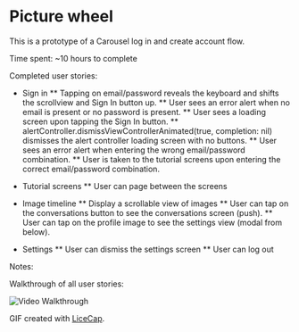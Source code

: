 # Picture wheel 

This is a prototype of a Carousel log in and create account flow. 

Time spent: ~10 hours to complete

Completed user stories:

* Sign in
** Tapping on email/password reveals the keyboard and shifts the scrollview and Sign In button up.
** User sees an error alert when no email is present or no password is present.
** User sees a loading screen upon tapping the Sign In button.
** alertController.dismissViewControllerAnimated(true, completion: nil) dismisses the alert controller loading screen with no buttons.
** User sees an error alert when entering the wrong email/password combination.
** User is taken to the tutorial screens upon entering the correct email/password combination.

* Tutorial screens
** User can page between the screens

* Image timeline
** Display a scrollable view of images
** User can tap on the conversations button to see the conversations screen (push).
** User can tap on the profile image to see the settings view (modal from below).

* Settings
** User can dismiss the settings screen
** User can log out
 
Notes:


Walkthrough of all user stories:

![Video Walkthrough](carousel.gif)

GIF created with [LiceCap](http://www.cockos.com/licecap/).

